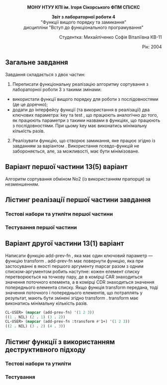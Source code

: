 <p align="center"><b>МОНУ НТУУ КПІ ім. Ігоря Сікорського ФПМ СПіСКС</b></p>
<p align="center">
<b>Звіт з лабораторної роботи 4</b><br/>
"Функції вищого порядку та замикання"<br/>
дисципліни "Вступ до функціонального програмування"
</p>
<p align="right">Студентка: Михайліченко Софія Віталіївна КВ-11<p>
<p align="right">Рік: 2004<p>

## Загальне завдання
Завдання складається з двох частин:
1. Переписати функціональну реалізацію алгоритму сортування з лабораторної
роботи 3 з такими змінами:
- використати функції вищого порядку для роботи з послідовностями (де це
доречно);
- додати до інтерфейсу функції (та використання в реалізації) два ключових
параметра: key та test , що працюють аналогічно до того, як працюють
параметри з такими назвами в функціях, що працюють з послідовностями. При
цьому key має виконатись мінімальну кількість разів.
2. Реалізувати функцію, що створює замикання, яке працює згідно із завданням за варіантом . Використання псевдо-функцій не забороняється, але, за можливості, має бути мінімізоване.
## Варіант першої частини 13(5) варіант
Алгоритм сортування обміном No2 (із використанням прапорця) за незменшенням.
## Лістинг реалізації першої частини завдання

### Тестові набори та утиліти першої частини

### Тестування першої частини

## Варіант другої частини 13(1) варіант
Написати функцію add-prev-fn , яка має один ключовий параметр — функцію
transform . add-prev-fn має повернути функцію, яка при застосуванні в якості першого аргументу mapcar разом з одним списком-аргументом робить наступне: кожен елемент списку перетворюється на точкову пару, де в комірці CAR знаходиться значення поточного елемента, а в комірці CDR знаходиться значення попереднього елемента списку. Якщо функція transform передана, тоді значення поточного і попереднього елементів, що потраплять у результат, мають бути змінені згідно transform . transform має виконатись мінімальну кількість разів.
```lisp
CL-USER> (mapcar (add-prev-fn) '(1 2 3))
((1 . NIL) (2 . 1) (3 . 2))
CL-USER> (mapcar (add-prev-fn :transform #'1+) '(1 2 3))
((2 . NIL) (3 . 2) (4 . 3))
```
## Лістинг функції з використанням деструктивного підходу
### Тестові набори та утиліти
### Тестування